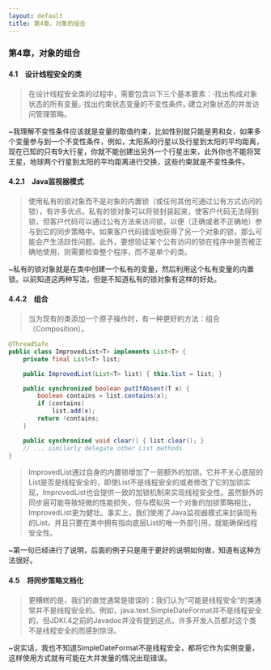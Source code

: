 ```yaml
---
layout: default
title: 第4章，对象的组合
---
```


### 第4章，对象的组合

#### 4.1　设计线程安全的类

>在设计线程安全类的过程中，需要包含以下三个基本要素：·找出构成对象状态的所有变量。·找出约束状态变量的不变性条件。·建立对象状态的并发访问管理策略。

~我理解不变性条件应该就是变量的取值约束，比如性别就只能是男和女，如果多个变量参与到一个不变性条件，例如，太阳系的行星以及行星到太阳的平均距离，现在已知的只有9大行星，你就不能创建出另外一个行星出来，此外你也不能将冥王星，地球两个行星到太阳的平均距离进行交换，这些约束就是不变性条件。


#### 4.2.1　Java监视器模式

>使用私有的锁对象而不是对象的内置锁（或任何其他可通过公有方式访问的锁），有许多优点。私有的锁对象可以将锁封装起来，使客户代码无法得到锁，但客户代码可以通过公有方法来访问锁，以便（正确或者不正确地）参与到它的同步策略中。如果客户代码错误地获得了另一个对象的锁，那么可能会产生活跃性问题。此外，要想验证某个公有访问的锁在程序中是否被正确地使用，则需要检查整个程序，而不是单个的类。

~私有的锁对象就是在类中创建一个私有的变量，然后利用这个私有变量的内置锁。以前知道这两种写法，但是不知道私有的锁对象有这样的好处。

#### 4.4.2　组合

>当为现有的类添加一个原子操作时，有一种更好的方法：组合（Composition）。

```java
@ThreadSafe
public class ImprovedList<T> implements List<T> {
	private final List<T> list;

	public ImprovedList(List<T> list) { this.list = list; }

	public synchronized boolean putIfAbsent(T x) {
		boolean contains = list.contains(x);
		if (contains)
			list.add(x);
		return !contains;
	}

	public synchronized void clear() { list.clear(); }
	// ... similarly delegate other List methods
}
```

>ImprovedList通过自身的内置锁增加了一层额外的加锁。它并不关心底层的List是否是线程安全的，即使List不是线程安全的或者修改了它的加锁实现，ImprovedList也会提供一致的加锁机制来实现线程安全性。虽然额外的同步层可能导致轻微的性能损失，但与模拟另一个对象的加锁策略相比，ImprovedList更为健壮。事实上，我们使用了Java监视器模式来封装现有的List，并且只要在类中拥有指向底层List的唯一外部引用，就能确保线程安全性。

~第一句已经进行了说明，后面的例子只是用于更好的说明如何做，知道有这种方法很好。


#### 4.5　将同步策略文档化

>更糟糕的是，我们的直觉通常是错误的：我们认为“可能是线程安全“的类通常并不是线程安全的。例如，java.text.SimpleDateFormat并不是线程安全的，但JDKl.4之前的Javadoc并没有提到这点。许多开发人员都对这个类不是线程安全的而感到惊讶。

~说实话，我也不知道SimpleDateFormat不是线程安全，都将它作为实例变量，这样使用方式就有可能在大并发量的情况出现错误。
